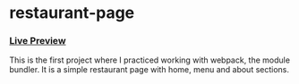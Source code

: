 # restaurant-page

### <a href="https://burgerqueenhere.netlify.app/">Live Preview</a>

This is the first project where I practiced working with webpack, the module bundler. It is a simple restaurant page with home, menu and about sections.
